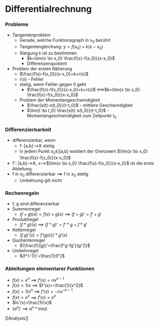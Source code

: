 # Differentialrechnung
### Probleme
+ Tangentenproblem
	+ Gerade, welche Funktionsgraph in x<sub>0</sub> berührt
	+ Tangentengleichung: $y=f(x_0)+k(x-x_0)$
	+ Steigung k ist zu bestimmen
		+ $k=\lim{x \to x_0} \frac{f(x)-f(x_0)}{x-x_0}$
		+ Differenzenquotient
+ Problem der ersten Näherung
	+ $\frac{f(x)-f(x_0)}{x-x_0}=k+r(x)$
	+ r(x) - Fehler
	+ stetig, wenn Fehler gegen 0 geht
		+ $\frac{f(x)-f(x_0)}{x-x_0}=k+r(x)$ <==>$k=\lim{x \to x_0} \frac{f(x)-f(x_0)}{x-x_0}$
	+ Problem der Momentangeschwindigkeit
		+ $\frac{s(t)-s(t_0)}{t-t_0}$ - mittlere Geschwindigkeit
		+ $\lim{t \to t_0} \frac{s(t)-s(t_0)}{t-t_0}$ - Momentangeschwindigkeit zum Zeitpunkt $t_0$

### Differenzierbarkeit
+ differenzierbar, wenn
	+ f: \[a,b]-->ℝ stetig
	+ in jedem Punkt $x_0$∈\[a,b] existiert der Grenzwert $\lim{x \to x_0} \frac{f(x)-f(x_0)}{x-x_0}$
+ f': \[a,b]-->ℝ, x-->$\lim{x \to x_0} \frac{f(x)-f(x_0)}{x-x_0}$ ist die erste Ableitung
+ f in $x_0$ differenzierbar ==> f in $x_0$ stetig
	+ Umkehrung gilt nicht

### Rechenregeln
+ f, g sind differenzierbar
+ Summenregel
	+ $(f+g)(x)=f(x)+g(x)$ ==> $(f+g)'=f'+g'$
+ Produktregel
	+ $(f*g)(x)$ ==> $(f*g)'=f'*g+f*g'$
+ Kettenregel
	+ $(f.g)'(x)=f'(g(x))*g'(x)$
+ Quotientenregel
	+ $(\frac{f}{g})'=\frac{f'g-fg'}{g^2}$
+ Umkehrregel
	+ $(f^{-1})'=\frac{1}{f'}$

### Ableitungen elementarer Funktionen
+ $f(x)=x^n$ ==> $f'(x)=nx^{n-1}$
+ $f(x)=1/x$ ==> $f'(x)=-\frac{1}{x^2}$
+ $f(x)=1/x^n$ ==> $f'(x)=-nx^{-n-1}$
+ $f(x)=e^x$ ==> $f'(x)=e^x$
+ $ln'(x)=\frac{1}{x}$
+ $(a^x)'$ ==> $a^x*ln(a)$

[[Analysis]]